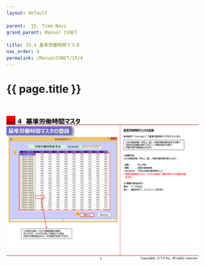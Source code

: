 ```yaml
---
layout: default

parent:  15. Time-Navi
grand_parent: Manual CVNET

title: 15.4 基準労働時間マスタ
nav_order: 4
permalink: /ManualCVNET/15/4
---
```


# {{ page.title }} <br/><br/>

<a href="/img/TimeNavi/TN7.PNG" target="_blank">
<img src="/img/TimeNavi/TN7.PNG" alt="login image"></a>
